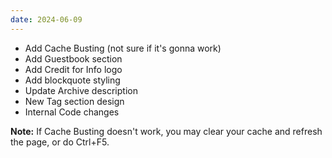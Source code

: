 ```yaml
---
date: 2024-06-09
---
```


* Add Cache Busting (not sure if it's gonna work)
* Add Guestbook section
* Add Credit for Info logo
* Add blockquote styling
* Update Archive description
* New Tag section design
* Internal Code changes

**Note:** If Cache Busting doesn't work, you may clear your cache and refresh the page, or do Ctrl+F5.